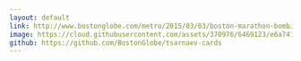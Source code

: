 ```yaml
---
layout: default
link: http://www.bostonglobe.com/metro/2015/03/03/boston-marathon-bombing-trial-witnesses-and-exhibits/TNLn7fn2CJ5GbC7jxEMBwM/story.html
image: https://cloud.githubusercontent.com/assets/370976/6469123/e6a74122-c1a7-11e4-982a-4d04dbc429eb.jpg
github: https://github.com/BostonGlobe/tsarnaev-cards
---
```


